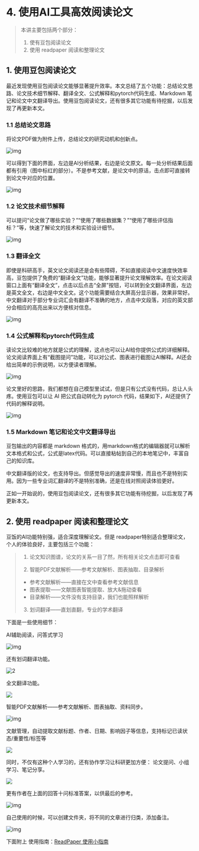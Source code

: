 # 4. 使用AI工具高效阅读论文

> 本讲主要包括两个部分：
> 1. 使有豆包阅读论文
> 2. 使用 readpaper 阅读和整理论文

## 1. 使用豆包阅读论文

最近发现使用豆包阅读论文能够显著提升效率。本文总结了五个功能：总结论文思路、论文技术细节解释、翻译全文、公式解释和pytorch代码生成、Markdown 笔记和论文中文翻译导出。使用豆包阅读论文，还有很多其它功能有待挖掘，以后发现了再更新本文。

### 1.1 总结论文思路

将论文PDF做为附件上传，总结论文的研究动机和创新点。

![img](https://gaopursuit.oss-cn-beijing.aliyuncs.com/img/2025/v2-f7ec7953ced749e4fbef5dd5f38d2363_r.jpg)

可以得到下面的界面，左边是AI分析结果，右边是论文原文。每一处分析结果后面都有引用（图中标红的部分）。不是参考文献，是论文中的原话，击点即可直接转到论文中对应的位置。

![img](https://gaopursuit.oss-cn-beijing.aliyuncs.com/img/2025/v2-662ad373929a96af8e57fccd7c108f46_r.jpg)

### 1.2 论文技术细节解释

可以提问“论文做了哪些实验？”“使用了哪些数据集？”“使用了哪些评估指标？”等，快速了解论文的技术和实验设计细节。

![img](https://gaopursuit.oss-cn-beijing.aliyuncs.com/img/2025/v2-08de6edb5617a9418ae68e65d9c2cb52_r.jpg)

### 1.3 翻译全文

即使是科研高手，英文论文阅读还是会有些障碍，不如直接阅读中文速度快效率高，豆包提供了免费的“翻译全文”功能，能够显著提升论文理解效率。在论文阅读窗口上面有“翻译全文”，点击以后点击“全屏”按钮，可以转到全文翻译界面，左边是英文全文，右边是中文全文。这个功能需要结合大屏高分显示器，效果非常好。中文翻译对于部分专业词汇会有翻译不准确的地方，点击中文段落，对应的英文部分会相应的高亮出来以方便核对信息。

![img](https://gaopursuit.oss-cn-beijing.aliyuncs.com/img/2025/v2-0ef58298c77eae4b6874be869684ffc8_r.jpg)

### 1.4 公式解释和pytorch代码生成

读论文比较难的地方就是公式的理解，这点也可以让AI给你提供公式的详细解释。论文阅读界面上有“截图提问”功能，可以对公式、图表进行截图让AI解释。AI还会给出简单的示例说明，以方便读者理解。

![img](https://gaopursuit.oss-cn-beijing.aliyuncs.com/img/2025/v2-f36844b96e139618c5d2f2b58de880bc_r.jpg)


论文里好的思路，我们都想在自己模型里试试，但是只有公式没有代码，总让人头疼。使用豆包可以让 AI 把公式自动转化为 pytorch 代码，结果如下，AI还提供了代码的解释说明。



![img](https://gaopursuit.oss-cn-beijing.aliyuncs.com/img/2025/v2-b4271a713735d1bbdaf6019b9481b841_r.jpg)

### 1.5 Markdown 笔记和论文中文翻译导出

豆包输出的内容都是 markdown 格式的，用markdown格式的编辑器就可以解析文本格式和公式，公式是latex代码。可以直接粘帖到自己的本地笔记中，丰富自己的知识库。

中文翻译版的论文，也支持导出。但感觉导出的速度非常慢，而且也不是特别实用。因为一些专业词汇翻译的不是特别准确，还是在线对照阅读体验更好。

正如一开始说的，使用豆包阅读论文，还有很多其它功能有待挖掘，以后发现了再更新本文。

## 2. 使用 readpaper 阅读和整理论文

豆饭的AI功能特别强，适合深度理解论文。但是 readpaper特别适合整理论文，个人的体验良好，主要包括三个功能：

> 1. 论文知识图谱，论文的关系一目了然，所有相关论文点击即可查看
>
> 2. 智能PDF文献解析——参考文献解析、图表抽取、目录解析
>
> - 参考文献解析——直接在文中查看参考文献信息
> - 图表提取——文献图表智能提取、放大&拖动查看
> - 目录解析——文件没有支持目录，我们也能照样解析
>
> 3. 划词翻译——直划直翻，专业的学术翻译

下面是一些使用细节：

AI辅助阅读，问答式学习

![img](https://gaopursuit.oss-cn-beijing.aliyuncs.com/img/2025/1.png)

还有划词翻译功能。

![2](https://gaopursuit.oss-cn-beijing.aliyuncs.com/img/2025/2.png)

全文翻译功能。

![](https://gaopursuit.oss-cn-beijing.aliyuncs.com/img/2025/20250225105303.jpg)

智能PDF文献解析——参考文献解析、图表抽取、资料同步。

![img](https://readpaper.com/doc/assets/img/feature/4.gif)

文献管理，自动提取文献标题、作者、日期、影响因子等信息，支持标记已读状态/重要性/标签等

![](https://gaopursuit.oss-cn-beijing.aliyuncs.com/img/2025/20250225105417.jpg)

同时，不仅有这种个人学习的，还有协作学习让科研更加方便： 论文提问、小组学习、笔记分享。

![](https://gaopursuit.oss-cn-beijing.aliyuncs.com/img/2025/20250225105500.jpg)

更有作者在上面的回答十问标准答案，以供最后的参考。

![img](https://gaopursuit.oss-cn-beijing.aliyuncs.com/img/2025/v2-7af093390b6615672dfb9a5b64c8e756_r.jpg)


自己使用的时候，可以创建文件夹，将不同的文章进行归类，添加备注。

![img](https://gaopursuit.oss-cn-beijing.aliyuncs.com/img/2025/v2-29f5e4105609658293f96a3386c868a3_1440w.jpg)

下面附上 使用指南：[ReadPaper 使用小指南](https://docs.qq.com/doc/DR1ZtZ3JTZWJDa2x0)
